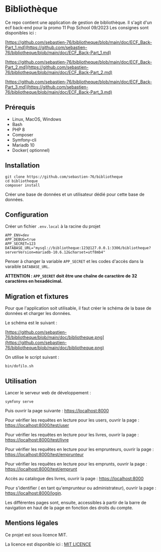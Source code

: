 # Bibliothèque

Ce repo contient une application de gestion de bibliothèque.
Il s'agit d'un ecf back-end pour la promo 11 Pop School 09/2023
Les consignes sont disponibles ici :

[https://github.com/sebastien-76/bibliotheque/blob/main/doc/ECF_Back-Part_1.md](https://github.com/sebastien-76/bibliotheque/blob/main/doc/ECF_Back-Part_1.md)

[https://github.com/sebastien-76/bibliotheque/blob/main/doc/ECF_Back-Part_2.md](https://github.com/sebastien-76/bibliotheque/blob/main/doc/ECF_Back-Part_2.md)

[https://github.com/sebastien-76/bibliotheque/blob/main/doc/ECF_Back-Part_3.md](https://github.com/sebastien-76/bibliotheque/blob/main/doc/ECF_Back-Part_3.md)


## Prérequis

- Linux, MacOS, Windows
- Bash
- PHP 8
- Composer
- Symfony-cli
- Mariadb 10
- Docker( optionnel)

## Installation

```
git clone https://github.com/sebastien-76/bibliotheque
cd bibliotheque
composer install

```
Créer une base de données et un utilisateur dédié pour cette base de données.

## Configuration

Créer un fichier `.env.local` à la racine du projet

```
APP_ENV=dev
APP_DEBUG=true
APP_SECRET=123
DATABASE_URL="mysql://bibliotheque:123@127.0.0.1:3306/bibliotheque?serverVersion=mariadb-10.6.12&charset=utf8mb4"
```

Penser  à changer la variable `APP_SECRET` et les codes d'accès dans la varaible `DATABASE_URL`.

**ATTENTION : `APP_SECRET` doit être une chaîne de caractère de 32 caractères en hexadécimal.**

## Migration et fixtures

Pour que l'application soit utilisable, il faut créer le schéma de la base de données et charger les données.

Le schéma est le suivant :

[https://github.com/sebastien-76/bibliotheque/blob/main/doc/bibliotheque.png](https://github.com/sebastien-76/bibliotheque/blob/main/doc/bibliotheque.png)

On utilise le script suivant :

```
bin/dofilo.sh
```

## Utilisation

Lancer le serveur web de développement :

```
symfony serve
```

Puis ouvrir la page suivante : [https://localhost:8000](https://localhost:8000)

Pour vérifier les requêtes en lecture pour les users, ouvrir la page :
[https://localhost:8000/test/user](https://localhost:8000/test/user)

Pour vérifier les requêtes en lecture pour les livres, ouvrir la page :
[https://localhost:8000/test/livre](https://localhost:8000/test/livre)

Pour vérifier les requêtes en lecture pour les emprunteurs, ouvrir la page :
[https://localhost:8000/test/emprunteur](https://localhost:8000/test/emprunteur)

Pour vérifier les requêtes en lecture pour les emprunts, ouvrir la page :
[https://localhost:8000/test/emprunt](https://localhost:8000/test/emprunt)

Accès au catalogue des livres, ouvrir la page :
[https://localhost:8000](https://localhost:8000)

Pour s'identifier ( en tant qu'emprunteur ou administrateur), ouvrir la page :
[https://localhost:8000/login](https://localhost:8000/login).

Les différentes pages sont, ensuite, accessibles à partir de la barre de navigation en haut de la page en fonction des droits du compte.

## Mentions légales

Ce projet est sous licence MIT.

La licence est disponible ici : [MIT LICENCE](LICENCE)
